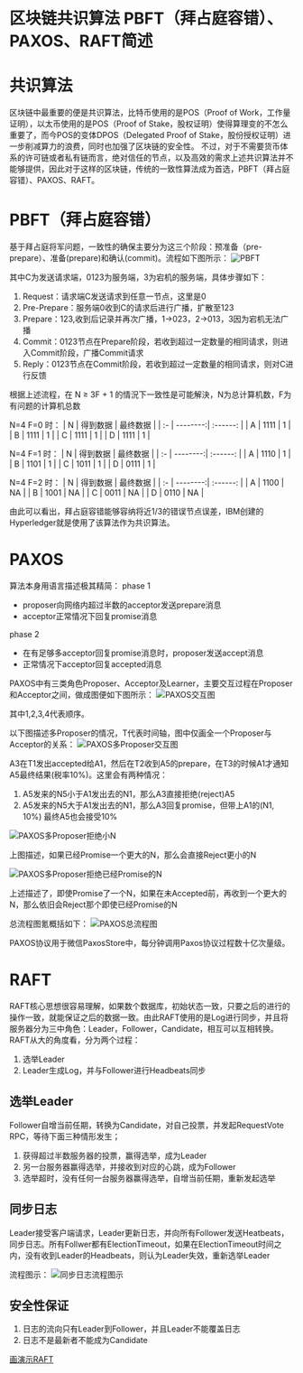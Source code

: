 # 区块链共识算法 PBFT（拜占庭容错）、PAXOS、RAFT简述


# 共识算法

区块链中最重要的便是共识算法，比特币使用的是POS（Proof of Work，工作量证明），以太币使用的是POS（Proof of Stake，股权证明）使得算理变的不怎么重要了，而今POS的变体DPOS（Delegated Proof of Stake，股份授权证明）进一步削减算力的浪费，同时也加强了区块链的安全性。
不过，对于不需要货币体系的许可链或者私有链而言，绝对信任的节点，以及高效的需求上述共识算法并不能够提供，因此对于这样的区块链，传统的一致性算法成为首选，PBFT（拜占庭容错）、PAXOS、RAFT。

# PBFT（拜占庭容错）

基于拜占庭将军问题，一致性的确保主要分为这三个阶段：预准备（pre-prepare）、准备(prepare)和确认(commit)。流程如下图所示：
![PBFT](media/区块链共识算法简述-PBFT.png)

其中C为发送请求端，0123为服务端，3为宕机的服务端，具体步骤如下：
1. Request：请求端C发送请求到任意一节点，这里是0
2. Pre-Prepare：服务端0收到C的请求后进行广播，扩散至123
3. Prepare：123,收到后记录并再次广播，1->023，2->013，3因为宕机无法广播
4. Commit：0123节点在Prepare阶段，若收到超过一定数量的相同请求，则进入Commit阶段，广播Commit请求
5. Reply：0123节点在Commit阶段，若收到超过一定数量的相同请求，则对C进行反馈

根据上述流程，在 N ≥ 3F + 1 的情況下一致性是可能解決，N为总计算机数，F为有问题的计算机总数

N=4 F=0 时：
| N  |  得到数据 |  最终数据 |
| :- | --------:| :------: |
| A  |   1111   |  1       |
| B  |   1111   |  1       |
| C  |   1111   |  1       |
| D  |   1111   |  1       |

N=4 F=1 时：
| N  |  得到数据 |  最终数据 |
| :- | --------:| :------: |
| A  |   1110   |  1       |
| B  |   1101   |  1       |
| C  |   1011   |  1       |
| D  |   0111   |  1       |

N=4 F=2 时：
| N  |  得到数据 |  最终数据 |
| :- | --------:| :------: |
| A  |   1100   |  NA      |
| B  |   1001   |  NA      |
| C  |   0011   |  NA      |
| D  |   0110   |  NA      |

由此可以看出，拜占庭容错能够容纳将近1/3的错误节点误差，IBM创建的Hyperledger就是使用了该算法作为共识算法。

# PAXOS

算法本身用语言描述极其精简：
phase 1
- proposer向网络内超过半数的acceptor发送prepare消息
- acceptor正常情况下回复promise消息

phase 2
- 在有足够多acceptor回复promise消息时，proposer发送accept消息
- 正常情况下acceptor回复accepted消息

PAXOS中有三类角色Proposer、Acceptor及Learner，主要交互过程在Proposer和Acceptor之间，做成图便如下图所示：
![PAXOS交互图](media/区块链共识算法简述-PAXOS交互图.png)

其中1,2,3,4代表顺序。

以下图描述多Proposer的情况，T代表时间轴，图中仅画全一个Proposer与Acceptor的关系：
![PAXOS多Proposer交互图](media/区块链共识算法简述-PAXOS多Proposer交互图.png)


A3在T1发出accepted给A1，然后在T2收到A5的prepare，在T3的时候A1才通知A5最终结果(税率10%)。这里会有两种情况：
1. A5发来的N5小于A1发出去的N1，那么A3直接拒绝(reject)A5
2. A5发来的N5大于A1发出去的N1，那么A3回复promise，但带上A1的(N1, 10%)
最终A5也会接受10%

![PAXOS多Proposer拒绝小N](media/区块链共识算法简述-PAXOS多Proposer拒绝小N.png)


上图描述，如果已经Promise一个更大的N，那么会直接Reject更小的N

![PAXOS多Proposer拒绝已经Promise的N](media/区块链共识算法简述-PAXOS多Proposer拒绝已经Promise的N.png)


上述描述了，即使Promise了一个N，如果在未Accepted前，再收到一个更大的N，那么依旧会Reject那个即使已经Promise的N

总流程图氪概括如下：
![PAXOS总流程图](media/区块链共识算法简述-PAXOS总流程图.png)

PAXOS协议用于微信PaxosStore中，每分钟调用Paxos协议过程数十亿次量级。

# RAFT
RAFT核心思想很容易理解，如果数个数据库，初始状态一致，只要之后的进行的操作一致，就能保证之后的数据一致。由此RAFT使用的是Log进行同步，并且将服务器分为三中角色：Leader，Follower，Candidate，相互可以互相转换。
RAFT从大的角度看，分为两个过程：
1. 选举Leader
2. Leader生成Log，并与Follower进行Headbeats同步

## 选举Leader
Follower自增当前任期，转换为Candidate，对自己投票，并发起RequestVote RPC，等待下面三种情形发生；

1. 获得超过半数服务器的投票，赢得选举，成为Leader
2. 另一台服务器赢得选举，并接收到对应的心跳，成为Follower
3. 选举超时，没有任何一台服务器赢得选举，自增当前任期，重新发起选举

## 同步日志
Leader接受客户端请求，Leader更新日志，并向所有Follower发送Heatbeats，同步日志。所有Follwer都有ElectionTimeout，如果在ElectionTimeout时间之内，没有收到Leader的Headbeats，则认为Leader失效，重新选举Leader

流程图示：
![同步日志流程图示](media/区块链共识算法简述-同步日志流程图示.png)


## 安全性保证
1. 日志的流向只有Leader到Follower，并且Leader不能覆盖日志
2. 日志不是最新者不能成为Candidate

[画演示RAFT](http://thesecretlivesofdata.com/raft/)

